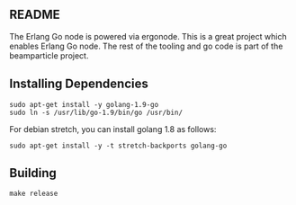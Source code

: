 ## README

The Erlang Go node is powered via ergonode. This is a great
project which enables Erlang Go node. The rest of the tooling
and go code is part of the beamparticle project.


## Installing Dependencies

    sudo apt-get install -y golang-1.9-go
    sudo ln -s /usr/lib/go-1.9/bin/go /usr/bin/

For debian stretch, you can install golang 1.8 as follows:

    sudo apt-get install -y -t stretch-backports golang-go

## Building

    make release
